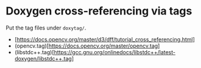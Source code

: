 # Doxygen cross-referencing via tags

Put the tag files under ```doxytag/```.

  - [https://docs.opencv.org/master/d3/dff/tutorial_cross_referencing.html]
  - (opencv.tag)[https://docs.opencv.org/master/opencv.tag]
  - (libstdc++.tag)[https://gcc.gnu.org/onlinedocs/libstdc++/latest-doxygen/libstdc++.tag]
